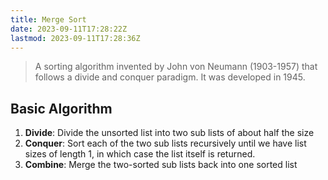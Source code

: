 ```yaml
---
title: Merge Sort
date: 2023-09-11T17:28:22Z
lastmod: 2023-09-11T17:28:36Z
---
```


> A sorting algorithm invented by John von Neumann (1903-1957) that follows a divide and conquer paradigm. It was developed in 1945.

## Basic Algorithm

1. **Divide**: Divide the unsorted list into two sub lists of about half the size
2. **Conquer**: Sort each of the two sub lists recursively until we have list sizes of length 1, in which case the list itself is returned.
3. **Combine**: Merge the two-sorted sub lists back into one sorted list
